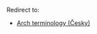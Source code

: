 Redirect to:

*   [Arch terminology (Česky)](/index.php/Arch_terminology_(%C4%8Cesky) "Arch terminology (Česky)")